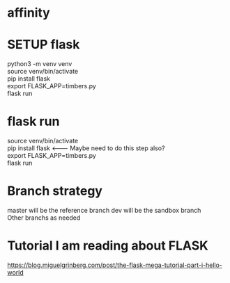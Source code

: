 # affinity

# SETUP flask
python3 -m venv venv  
source venv/bin/activate  
pip install flask  
export FLASK_APP=timbers.py  
flask run   

# flask run  
source venv/bin/activate  
pip install flask    <---  Maybe need to do this step also?   
export FLASK_APP=timbers.py  
flask run  

# Branch strategy  
master will be the reference branch
dev will be the sandbox branch  
Other branchs as needed  


# Tutorial I am reading about FLASK 
https://blog.miguelgrinberg.com/post/the-flask-mega-tutorial-part-i-hello-world  
